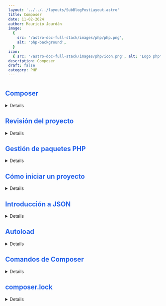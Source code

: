 ```yaml
---
layout: '../../../layouts/SubBlogPostLayout.astro'
title: Composer
date: 11-02-2024
author: Mauricio Jourdán
image:
  {
    src: '/astro-doc-full-stack/images/php/php.png',
    alt: 'php-background',
  }
icon:
  { src: '/astro-doc-full-stack/images/php/icon.png', alt: 'Logo php' }
description: Composer
draft: false
category: PHP
---
```

<style>
  h1 { color: #713f12; }
  h2 { color: #2563eb; }
  h3 { color: #a855f7; }
  img {
    width: 100%;
    height: 100%;
    object-fit: cover;
  }
  pre {
    padding: 10px;
  }
    table {
    border-collapse: collapse; /* Elimina el espacio entre las celdas */
    width: 100%; /* Ancho de la tabla */
    margin: 0 auto; /* Centrar la tabla */
    text-align: center;
  }

  th, td {
    border: 1px solid #ddd; /* Borde de las celdas */
    padding: 8px; /* Relleno de las celdas */
    /* text-align: left;  */
  }

  th {
    background-color: #f2f2f2; /* Color de fondo del encabezado */
    font-weight: bold; /* Peso de la fuente del encabezado */
  }

  tr:nth-child(even) {
    background-color: #f9f9f9; /* Color de fondo de las filas pares */
  }  
</style>

## Composer

<details>

Composer es una herramienta que profesionalizo la forma en la que trabajamos en PHP, es esa herramienta que instalamos en nuestro proyecto que nos ayuda a gestionar los paquetes que utilizaremos en el mismo.

Composer no es un administrador de paquetes en el mismo sentido que Yum o Apt. Sí, se ocupa de “paquetes” o bibliotecas, pero los gestiona por proyecto, instalándolos en un directorio (por ejemplo vendor) dentro de su proyecto. De forma predeterminada, no instala nada globalmente.

El psr-4 es un estándar que básicamente maneja los nombres de espacio de un código haciendo alusión a la ruta en la que se encuentran. Los nombres de espacio son, en resumen, como el apellido de nuestras clases, por ejemplo, puedo tener dos clases llamadas "Format", pero puedo tener una en nombres de espacios diferentes, y usar ambas en el mismo código, de esa manera, PHP sabe cuál de las dos clases quieres usar.

Una vez que termina de descargar los paquetes los coloca dentro de una carpeta llamada vendor que está definida en nuestro archivo composer.json. Composer es capaz de instalar los paquetes que necesitas para tu proyecto con las versiones que necesites y además se encarga de todas las dependencias que se necesiten, quitándonos el dolor de tener que hacer esto manualmente y mantenerlo todo actualizado. NO DEBES TOCAR NADA QUE ESTÉ EN VENDOR.

El archivo composer.json posee la siguiente apariencia.

```json
{
    "name": "devitm/paquete-desarrollado",  // npmbre del proveedor / npmbre del paquete
    "description": "un pequeño aporte para alumnos de Platzi con mucho amor <3",
    "authors": [
        {
            "name": "Marco Aspeitia",
            "email": "contacto@devitm.com"
        }
    ],
    "require": {
        "php": ">=5.5.0"
    },
    "autoload": {
        "psr-4": {
            "SumaDosNumeros\\": "src/"
        },
        "files": [
            "src/helpers.php"
        ]
    }
}
```

Maneja un sistema de autocarga, si tenemos que incluir 10 paquetes que incluir en nuestro proyecto utilizamos esta tecnología para que toso se cargue al momento de iniciar nuestro sistema.

**Ejemplo**

- Crear composer.json
```json
{
    "name": "devitm/paquete-desarrollado",
    "description": "un pequeño aporte para alumnos de Platzi con mucho amor <3",
    "authors": [
        {
            "name": "Marco Aspeitia",
            "email": "contacto@devitm.com"
        }
    ],
    "require": {
        "php": ">=5.5.0"
    },
    "autoload": {
        // Configuramos el namespace, todo lo que se incluya como Text, hará referencia a la carpeta src.
        "psr-4": {
          "Text\\": "src/"
        },
        // Utilizamos el sistema de carga de arcuvios de composer para 
        "files": [
            "src/helpers.php"
        ]
    }
}
```

- Crear Format.php dentro del directorio src

```php
<?php
/**
 * Indicamos que hace referencia al namespace llamos Text
 */
namespace Text;

/**
 * Nombre de la clase siempre se tiene que llamar igual al nombre del archivo donde nos encontramos
 **/
class Format
{
    /**
     * Función con el modificador de acceso público que va a ser llamada en helpers.php
     * Esta función recibe dos parametros (variables que requiere la funcion para funcionar XD)
     */
    public static function upperText($value)
    {
        return strtouppercase($value);
    }
}
```

- Ejecutar en terminal

Se creará la carpeta vendor, y adentro un archivo llamada autioload.php y una carpeta llamada composer.

Dentro composer se registrará el helpers.php, también se crea la configuración para que el namespace llamado Text apunte a la carpeta /src.

```sh
composer dump
```

- Crear nuestro index.php

```php
<?php

// Instalamos el sistema de autocarga de composer
// Se obtiene la configuración inicial del autoload generado por composer dump
// Indicamos que existe un sistema de carga de clases. De esta manera, entenderá los namespace
require __DIR__ . '/vendor/autoload.php';

// Utilizamos la clase que creamos. Namespace/clase::método
// echo Text\Format::upperText('hola');
// HOLA

// Creamos una funcion helper para utilizar un nombre de función simple
echo upper('hola');
```

- Crear helpers.php dentro del directorio src

```php
<?php

// Uitlizaremos un método estáticos (en la declaración se indica public static). 
// Para acceder a métodos estáticos se debe usar sí o sí los dos puntos: ::
// La flechita -> solo se usa cuando NO son métodos estáticos, es decir, cuando instanciamos directamente una clase usando new
function upper($value) {
  return Text\Format::upperText($value);
}
```
</details>

## Revisión del proyecto

<details>

Cuando ejecutamos index.php, carga el sistema de autoload de composer. Por eso entiende que existe una función llamada upper, que se encuentra configurada en helpers.

Helpers hace uso de la clase Format, pero ¿Cómo sabe donde se encuentra? Utiliza el namespace Text que se encuentra configurado en composer.json.

Cuando escribimos Text hacemos referencia a la carpeta scr, allí se encuentra la clase Format.

Finalmente cuando creamos funciones de este tipo debemos crear un condicional preguntando si la función no existe para crearla.

```php
<?php

if (!funcion_exists()) {

  function upper($value) {
    return Text\Format::upperText($value);
  }

}
```

Realmente Composer si facilita (Y profesionaliza) mucho la carga de archivos en PHP, pero, cuand trabajas con muchas dependencias mediante Composer, es posible que existan 2 funciones iguales que lleven el mismo nombre, y eso puede causar un Fatal Error en PHP, es por eso que siempre se suele encerrar dentro de un if ( ! function_exists() ), de esa forma no duplicamos las funciones y nos evitamos un error.

<mark>Conclusión: todo componente / paquete posee este ciclo de vida. Nuestro proyecto vive en la carpeta /src y esta carpeta existe y se carga en el sistema gracias a la configuración de composer.</mark>

Podemos prescindir de todo este, crear los archivos, pero tendríamos que realizar la carga de forma manual. Utilizamos está tecnología para realizar un sistema de carga automática.

Podemos revisar frmaworks como Laravel o Symfony y todos comienzan con la línea que incluye el sistema de autocarga.

```php
require __DIR__ . '/vendor/autoload.php';
```
</details>

## Gestión de paquetes PHP

<details>

El trabajo de composer es centralizar todos los paquetes de PHP. 

En el pasado, googleabamos como enviar emails con PHP. Y seguiamos los pasos para instalar todos los que archivos necesarios. Actualmente, vamos coposer.

Composer es una herramienta que nos permite escribir comandos. Composer es la herramienta para manejar las dependencias de PHP.

**Packagist: https://packagist.org/**

- Repositorio principal de composer
- Fuente de paquetes de PHP
- Buscador de librerías para PHP

**Instalación de paquetes**

```sh
# uitlizaremos el paquete phpunit en desarrollo
composer require --dev phpunit/phpunit
```
Si no existe el composer.json se creará. También se creará la carpeta vendor con el archivo autoload.php.

```sh
# uitlizaremos el paquete carbon para el manejo de fechas rn producción
composer require nesbot/carbon
```

El archivo composer.json quedaría:

```json
{
  "require-dev": {
    "phpunit/phpunit": "^9.3"
  },
    "require": {
    "nesbot/carbon": "^2.38"
  },
}
```

Si el paquete que instalamos requiere de otros paquetes será composer el que resulva las dependencias.

</details>

## Cómo iniciar un proyecto

<details>

Al igual que la mayoría de gestores de paquetes, Composer también tiene un comando especial para empezar un proyecto con y que este pueda descargar las dependencias que necesitamos de una vez.

```sh
composer init
```

A partir de este momento se nos pregutará:

```sh
# Por defecto detecta el nombre de usuario de la configuración de git y el nombre de la carpeta del proyecto. Podemos cambiarlo o constinuar con la propuesta.
Package name (<vendor>/<name>) [jourdanmau/example]: 
# desciption
Description []: Ejemplo composer
# También toma los datos desde la configuración de git.
Author [jourdanmau <jourdanmauricio@gmail.com>, n to skip]: 
# La estabilidad mímina podemos dejar en vacía pero podemos configurar dev, alpha, beta, etc
# Las diferentes etapas del proyecto
Minimum Stability []: dev
# Tipo de proyecto. Podemos dejarlo vacío, pero coloquemos library
Package Type (e.g. library, project, metapackage, composer-plugin) []: library  
# Licencia. Utilizamos MIT (estandar para proyectos de software libre)
Licence []: MIT

Define your dependencies.
# Necesitas paquetes en producción
Would you like to define your dependencies (require) interactively [yes]? 
Search for a package: carbon

Found 15 packages matching carbon: 

[0] nesbot/carbon
[1] jenssegers/date
...
[14] advmaker/carbon-period

Enter package \# to add, or the complete package name if it not listed: 0
Enter the version constraint to require (or leave blank to use the latest version): 
Using version ^2.0@dev for nesbot/carbon

Search for a package:

Would you like to define your dev dependencies (require) interactively [yes]? 
Search for a package: phpunit

Found 15 packages matching phpunit: 

[0] phpunit/phpunit
[1] phpunit/php-code-coverage
...
[14] brianium/paratest

Enter package \# to add, or the complete package name if it not listed: 0

Enter the version constraint to require (or leave blank to use the latest version): 
Using version ^9.4@dev for phpunit/phpunit

Search for a package:

{
    "name": "jourdanmau/example",
    "description": "Ejemplo de composer",
    "type": "library",
    "require": {
        "nesbot/carbon": "^2.0@dev",
        "phpunit/phpunit": "^9.4@dev"
    },
    "license": "MIT",
    "authors": [
        {
            "name": "jourdanmau",
            "email": "jourdanmauricio@gmail.com"
        }
    ],
    "minimum-stability": "dev"
}

Do you confirm generation [yes]?
Would you like to install dependencies now [yes]: no
```

Para instalar las dependencias recuerda utilizar el comando:

```sh
composer install
```

Una ventaja de composer es que, si tu necesitas migrar tu proyecto a un servidor o a alguna otra computadora, no es necesario que te copies todas las carpetas, de hecho, la carpeta vendor se suele ignorar, esto es porque, al tener el archivo composer.json, simplemente con correr el comando composer install, composer buscará las dependencias y creará la carpeta vendor automáticamente en cualquier máquina que se ejecute.

¿Y qué pasa si dos dependencias distintas requieren de la misma dependencia? ¿Se instala dos veces? No, Composer es tan inteligente que si ve que dos dependencias distintas requieren de una misma dependencia simplemente la instala una sola vez

</details>

## Introducción a JSON

<details>

JSON (JavaScript Object Notation) es un sistema bastante simple sobre el cual gran parte de la web funciona, sobre todo cuando trabajamos con Web Services, pues como se menciona en la clase, es bastante ligero y fácil de leer, además que funciona como si fueran listas, usualmente PHP no trabaja con JSON directamente, pero hay una forma de convertir objetos JSON a arrays asociativos de PHP y viceversa.

JSON es un es un estándar para el intercambio de información que usa la sintaxis de objetos de JS. Todo va entre comillas, y las claves: valor se separan por comillas. Siempre hay que utilizar comillas dobles. Además el último elemento no puede tener una coma.

```json
{
    "name": "rimorsoft",
    "description": "Programación Web",
    "courses": {
        "advanced": ["PHP","VUEjs"],
        "basic": ["JSON","HTML"]
    }
}
```
Un archivo JSON no debe tener comentarios.

</details>

## Autoload

<details>

Si no utilizamos composer nos toca cargar gran cantidad de elementos y clases de forma manual.

autoload.php es el archivo que contiene todas las clases y archivos precargados de tal forma que podemos acceder a cualquiera de sus clases/funciones usando sus nombres de espacios.

El autoload que está dentro de del composer.json es únicamente una configuración que le pones a tu archivo de composer para indicarle cuáles son las clases que tiene que cargar, el archivo composer.json por si solo no hace nada, es solo un archivo de configuración, lo que realmente hace la magia es el archivo autoload.php, este archivo se genera gracias al composer.json y a la configuración que le pusiste dentro, es por eso que siempre tienes que correr composer install.

Es el archivo autoload.php el que tiene ya todas las clases y otros archivos pre-cargados. Es por so que en el index.php tienes que requerirlo, de esa forma al requerir el autoload.php desde el index.php haces que este también tenga ya todos los archivos pre-cargados.

**Autoload**

- Files: Permite cargar una serie de archivos con helpers. Aquí conficuramos archivos ayudantes (helpers).
- Classmap: Nos deja cargar carpetas de una manera directa, carpetas que van a tener dentro de si diferentes clases.
- Psr-0: Ya que es más antiguo, tenemos que poner todas las rutas de las carpetas.
- Psr-4: Al hacer énfasis a la carpeta principal, este entiende todas las rutas dentro de sí. (recomendado)

```json
{
    "autoload": {
        "files": [
            "src/file1.php",
            "src/file2.php"
        ],
        "classmap": [
            "database/seeds",
            "database/factories"
        ],
        // "psr-0": {
        //     "Text\\": "src/"
        // },
        "psr-4": {
            "Text\\": "src/"
        }
    }
}
```

Siempre que utilicemos un archivo principal como el index PHP necesitamos invocar al archivo de autoload.

</details>

## Comandos de Composer

<details>

El primer paso de todo proyecto es crear el archivo composer.json, esto es lo correcto. Si escribimos la palabra composer en la bash nos mostrará una lista de comando que podemos utilizar.

- Install: Si tienes el paquete agegado a tu composer.json
- Require: Si no tienes configurado en JSON, utilizar este para añadir las dependencias que requerimos.
- Remove: Si ya no requieres de algún componente, con este comando los removemos del proyecto (las desinstala todo).
- Self-update → Nos ayuda a actualizar a composer.
- Update: Este comando se conenccta a internet para saber si existe alguna actualización.
- Dump: Para agregar composer a nuestro proyecto.

```sh
# Si tienes el paquete agregado a tu composer.json
composer install

# si no lo tienes configurado en tu json
composer require phpunit/phpunit

# Si deseas removerlo
composer remove phpunit/phpunit

# para agregar composer a tu proyecto
composer dump
```

La diferencia entre self-update y update es:

- self-update: Actualiza a composer, al manejador de dependencias 
- update: Actualiza las dependencias de nuestros proyectos

</details>

## composer.lock

<details>

Equivalencias con JavaScript:

- Vendor es igual a node_modules -> No se debe compartir ni subir a un repositorio dado que es muy pesado.
- composer.json es equivalente a package.json -> Donde se define el proyecto y se listan las dependencias
- composer.lock es equivalente a package-lock.json -> Donde se ve toda la documentación e información de las librerías y paquetes

El archivo composer.lock no lo vamos a tocar ni editar, este nos sirve para trabajar con otras personas en nuestros proyectos, ya que este archivo muestra la descripción exacta y el detalle de los componentes y paquetes.

Este archivo lo crea y edita composer.

Este archivo es necesario por que entre programadores no se comparte el archivo vendor, pero gracias a este archivo nuestros compañeros podrán saber cuáles dependencias deben descargar.

composer.lock contiene a las dependencias que nosotros requerimos en nuestros proyectos así como las subdependencias que estas mismas requieren.

La carpeta vendor puede llegar a ser muy pesada, ¿Se imaginan compartir un proyecto con una carpeta que es extremadamente pesada? Por eso es mas fácil y rápido compartir los archivos .json que son más livianos.

</details>
